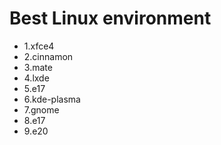 # Best Linux environment

+ 1.xfce4
+ 2.cinnamon
+ 3.mate
+ 4.lxde
+ 5.e17
+ 6.kde-plasma
+ 7.gnome
+ 8.e17
+ 9.e20


